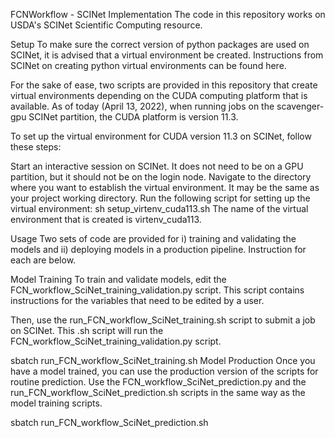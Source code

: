 FCNWorkflow - SCINet Implementation
The code in this repository works on USDA's SCINet Scientific Computing resource.

Setup
To make sure the correct version of python packages are used on SCINet, it is advised that a virtual environment be created. Instructions from SCINet on creating python virtual environments can be found here.

For the sake of ease, two scripts are provided in this repository that create virtual environments depending on the CUDA computing platform that is available. As of today (April 13, 2022), when running jobs on the scavenger-gpu SCINet partition, the CUDA platform is version 11.3.

To set up the virtual environment for CUDA version 11.3 on SCINet, follow these steps:

Start an interactive session on SCINet. It does not need to be on a GPU partition, but it should not be on the login node.
Navigate to the directory where you want to establish the virtual environment. It may be the same as your project working directory.
Run the following script for setting up the virtual environment:
sh setup_virtenv_cuda113.sh
The name of the virtual environment that is created is virtenv_cuda113.

Usage
Two sets of code are provided for i) training and validating the models and ii) deploying models in a production pipeline. Instruction for each are below.

Model Training
To train and validate models, edit the FCN_workflow_SciNet_training_validation.py script. This script contains instructions for the variables that need to be edited by a user.

Then, use the run_FCN_workflow_SciNet_training.sh script to submit a job on SCINet. This .sh script will run the FCN_workflow_SciNet_training_validation.py script.

sbatch run_FCN_workflow_SciNet_training.sh
Model Production
Once you have a model trained, you can use the production version of the scripts for routine prediction. Use the FCN_workflow_SciNet_prediction.py and the run_FCN_workflow_SciNet_prediction.sh scripts in the same way as the model training scripts.

sbatch run_FCN_workflow_SciNet_prediction.sh
